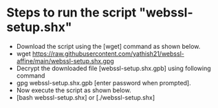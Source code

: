 # Steps to run the script "webssl-setup.shx" 

* Download the script using the [wget] command as shown below.
* wget  https://raw.githubusercontent.com/yathish21/webssl-affine/main/webssl-setup.shx.gpg
* Decrypt the downloaded file [webssl-setup.shx.gpb] using following command
* gpg webssl-setup.shx.gpb [enter password when prompted].
* Now execute the script as shown below.
* [bash webssl-setup.shx] or [./webssl-setup.shx]
